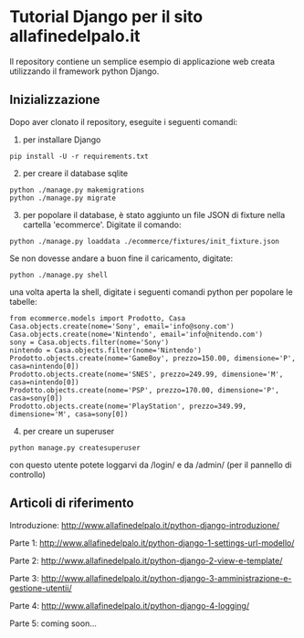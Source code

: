 # Tutorial Django per il sito allafinedelpalo.it

Il repository contiene un semplice esempio di applicazione web creata utilizzando il framework python Django.

## Inizializzazione

Dopo aver clonato il repository, eseguite i seguenti comandi:
1) per installare Django
```
pip install -U -r requirements.txt
```
2) per creare il database sqlite
```
python ./manage.py makemigrations
python ./manage.py migrate
```
3) per popolare il database, è stato aggiunto un file JSON di fixture nella cartella 'ecommerce'. 
Digitate il comando:
```
python ./manage.py loaddata ./ecommerce/fixtures/init_fixture.json
```
Se non dovesse andare a buon fine il caricamento, digitate:
```
python ./manage.py shell
```
una volta aperta la shell, digitate i seguenti comandi python per popolare le tabelle:
```
from ecommerce.models import Prodotto, Casa
Casa.objects.create(nome='Sony', email='info@sony.com')
Casa.objects.create(nome='Nintendo', email='info@nitendo.com')
sony = Casa.objects.filter(nome='Sony')
nintendo = Casa.objects.filter(nome='Nintendo')
Prodotto.objects.create(nome='GameBoy', prezzo=150.00, dimensione='P', casa=nintendo[0])
Prodotto.objects.create(nome='SNES', prezzo=249.99, dimensione='M', casa=nintendo[0])
Prodotto.objects.create(nome='PSP', prezzo=170.00, dimensione='P', casa=sony[0])
Prodotto.objects.create(nome='PlayStation', prezzo=349.99, dimensione='M', casa=sony[0])
```
4) per creare un superuser

```
python manage.py createsuperuser
```
con questo utente potete loggarvi da /login/ e da /admin/ (per il pannello di controllo)

## Articoli di riferimento

Introduzione: http://www.allafinedelpalo.it/python-django-introduzione/

Parte 1: http://www.allafinedelpalo.it/python-django-1-settings-url-modello/

Parte 2: http://www.allafinedelpalo.it/python-django-2-view-e-template/

Parte 3: http://www.allafinedelpalo.it/python-django-3-amministrazione-e-gestione-utentii/

Parte 4: http://www.allafinedelpalo.it/python-django-4-logging/

Parte 5: coming soon...
